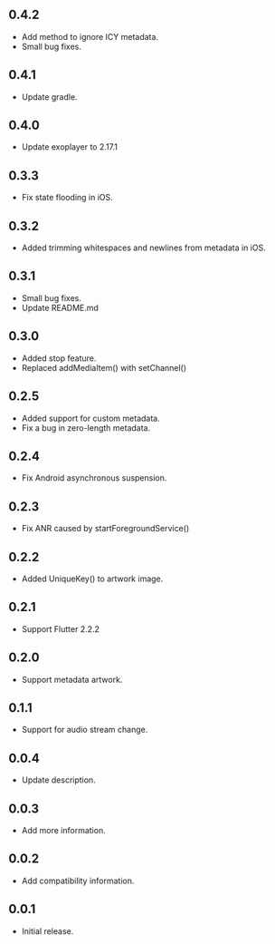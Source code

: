 ## 0.4.2

* Add method to ignore ICY metadata.
* Small bug fixes.

## 0.4.1

* Update gradle.

## 0.4.0

* Update exoplayer to 2.17.1

## 0.3.3

* Fix state flooding in iOS.

## 0.3.2

* Added trimming whitespaces and newlines from metadata in iOS.

## 0.3.1

* Small bug fixes.
* Update README.md

## 0.3.0

* Added stop feature.
* Replaced addMediaItem() with setChannel()

## 0.2.5

* Added support for custom metadata.
* Fix a bug in zero-length metadata.

## 0.2.4

* Fix Android asynchronous suspension.

## 0.2.3

* Fix ANR caused by startForegroundService()

## 0.2.2

* Added UniqueKey() to artwork image.

## 0.2.1

* Support Flutter 2.2.2

## 0.2.0

* Support metadata artwork.

## 0.1.1

* Support for audio stream change.

## 0.0.4

* Update description.

## 0.0.3

* Add more information.

## 0.0.2

* Add compatibility information.

## 0.0.1

* Initial release.
